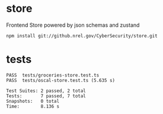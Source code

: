 # store
Frontend Store powered by json schemas and zustand

    npm install git://github.nrel.gov/CyberSecurity/store.git



# tests
    PASS  tests/groceries-store.test.ts
    PASS  tests/oscal-store.test.ts (5.635 s)

    Test Suites: 2 passed, 2 total
    Tests:       7 passed, 7 total
    Snapshots:   0 total
    Time:        8.136 s
